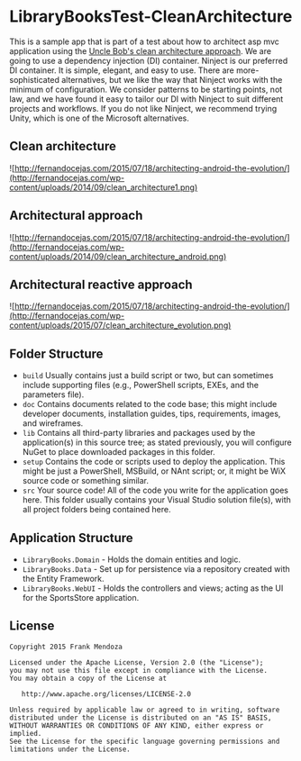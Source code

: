 LibraryBooksTest-CleanArchitecture
=========================

This is a sample app that is part of a test about how to architect asp mvc application using the [Uncle Bob's clean architecture approach](https://blog.8thlight.com/uncle-bob/2012/08/13/the-clean-architecture.html). We are going to use a dependency injection (DI) container.
Ninject is our preferred DI container. It is simple, elegant, and easy to use. There are more-sophisticated alternatives, but we like the way that Ninject works with the minimum of configuration. We consider patterns to be starting points, not law, and we have found it easy to tailor our DI with Ninject to suit different projects and workflows. If you do not like Ninject, we recommend trying Unity, which is one of the Microsoft alternatives.

Clean architecture
-----------------
![http://fernandocejas.com/2015/07/18/architecting-android-the-evolution/](http://fernandocejas.com/wp-content/uploads/2014/09/clean_architecture1.png)

Architectural approach
-----------------
![http://fernandocejas.com/2015/07/18/architecting-android-the-evolution/](http://fernandocejas.com/wp-content/uploads/2014/09/clean_architecture_android.png)

Architectural reactive approach
-----------------
![http://fernandocejas.com/2015/07/18/architecting-android-the-evolution/](http://fernandocejas.com/wp-content/uploads/2015/07/clean_architecture_evolution.png)

Folder Structure
-----------------
 * `build` Usually contains just a build script or two, but can sometimes include supporting files (e.g., PowerShell scripts, EXEs, and the parameters file).
 * `doc` Contains documents related to the code base; this might include developer documents, installation guides, tips, requirements, images, and wireframes.
 * `lib` Contains all third-party libraries and packages used by the application(s) in this source tree; as stated previously, you will configure NuGet to place downloaded packages in this folder.
 * `setup` Contains the code or scripts used to deploy the application. This might be just a PowerShell, MSBuild, or NAnt script; or, it might be WiX source code or something similar.
 * `src` Your source code! All of the code you write for the application goes here. This folder usually contains your Visual Studio solution file(s), with all project folders being contained here.

Application Structure
-----------------

 * `LibraryBooks.Domain` - Holds the domain entities and logic.
 * `LibraryBooks.Data` - Set up for persistence via a repository created with the Entity Framework.
 * `LibraryBooks.WebUI` - Holds the controllers and views; acting as the UI for the SportsStore application.


License
--------

    Copyright 2015 Frank Mendoza

    Licensed under the Apache License, Version 2.0 (the "License");
    you may not use this file except in compliance with the License.
    You may obtain a copy of the License at

       http://www.apache.org/licenses/LICENSE-2.0

    Unless required by applicable law or agreed to in writing, software
    distributed under the License is distributed on an "AS IS" BASIS,
    WITHOUT WARRANTIES OR CONDITIONS OF ANY KIND, either express or implied.
    See the License for the specific language governing permissions and
    limitations under the License.

